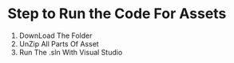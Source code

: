 # Step to Run the Code For Assets

1. DownLoad The Folder
2. UnZip All Parts Of Asset
3. Run The .sln With Visual Studio